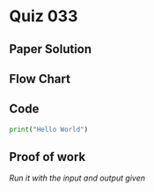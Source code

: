 # Quiz 033

## Paper Solution

## Flow Chart
## Code
```.py
print("Hello World")
```
## Proof of work
*Run it with the input and output given*
